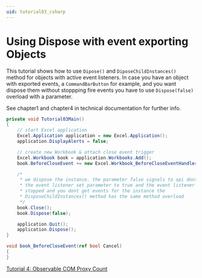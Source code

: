 ```yaml
---
uid: tutorial03_csharp
---
```


# Using Dispose with event exporting Objects

This tutorial shows how to use `Dipose()` and `DiposeChildInstances()` method
for objects with active event listeners. In case you have an object with exported
events, a `CommandBarButton` for example, and you want dispose them without stoppping
fire events you have to use `Dispose(false)` overload with a parameter.

See chapter1 and chapter4 in technical documentation for further info.

```csharp
private void Tutorial03Main()
{
    // start Excel application
    Excel.Application application = new Excel.Application();
    application.DisplayAlerts = false;

    // create new Workbook & attach close event trigger
    Excel.Workbook book = application.Workbooks.Add();
    book.BeforeCloseEvent += new Excel.Workbook_BeforeCloseEventHandler(book_BeforeCloseEvent);

    /*
     * we dispose the instance. the parameter false signals to api dont release
     * the event listener set parameter to true and the event listener will
     * stopped and you dont get events for the instance the
     * DisposeChildInstances() method has the same method overload
     */
    book.Close();
    book.Dispose(false);

    application.Quit();
    application.Dispose();
}

void book_BeforeCloseEvent(ref bool Cancel)
{
}
```

[Tutorial 4: Observable COM Proxy Count](tutorial04_en_cs.md)

